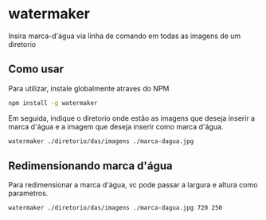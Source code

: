 # watermaker
Insira marca-d'água via linha de comando em todas as imagens de um diretorio

## Como usar

Para utilizar, instale globalmente atraves do NPM

```bash
npm install -g watermaker
```

Em seguida, indique o diretorio onde estão as imagens que deseja inserir a marca d'água e a imagem que deseja inserir como marca d'água.

```bash
watermaker ./diretorio/das/imagens ./marca-dagua.jpg
```

## Redimensionando marca d'água

Para redimensionar a marca d'água, vc pode passar a largura e altura como parametros.

```bash
watermaker ./diretorio/das/imagens ./marca-dagua.jpg 720 250
```

